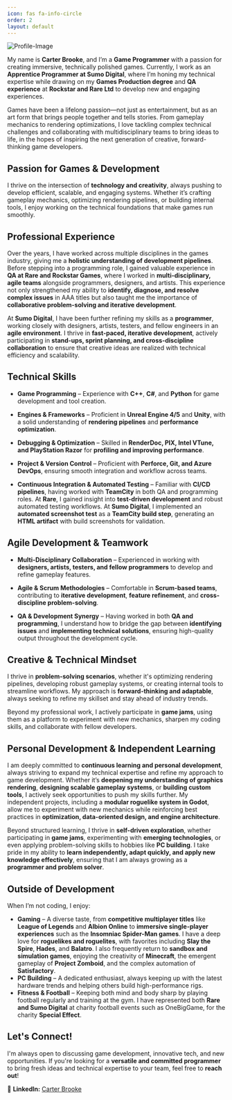 ```yaml
---
icon: fas fa-info-circle
order: 2
layout: default
---
```


![Profile-Image](https://cbrooke97.github.io/assets/Me.png)

My name is **Carter Brooke**, and I’m a **Game Programmer** with a passion for creating immersive, technically polished games. Currently, I work as an **Apprentice Programmer at Sumo Digital**, where I’m honing my technical expertise while drawing on my **Games Production degree** and **QA experience** at **Rockstar and Rare Ltd** to develop new and engaging experiences.

Games have been a lifelong passion—not just as entertainment, but as an art form that brings people together and tells stories. From gameplay mechanics to rendering optimizations, I love tackling complex technical challenges and collaborating with multidisciplinary teams to bring ideas to life, in the hopes of inspiring the next generation of creative, forward-thinking game developers.  

## Passion for Games & Development  

I thrive on the intersection of **technology and creativity**, always pushing to develop efficient, scalable, and engaging systems. Whether it’s crafting gameplay mechanics, optimizing rendering pipelines, or building internal tools, I enjoy working on the technical foundations that make games run smoothly.  

## Professional Experience  

Over the years, I have worked across multiple disciplines in the games industry, giving me a **holistic understanding of development pipelines**. Before stepping into a programming role, I gained valuable experience in **QA at Rare and Rockstar Games**, where I worked in **multi-disciplinary, agile teams** alongside programmers, designers, and artists. This experience not only strengthened my ability to **identify, diagnose, and resolve complex issues** in AAA titles but also taught me the importance of **collaborative problem-solving and iterative development**.  

At **Sumo Digital**, I have been further refining my skills as a **programmer**, working closely with designers, artists, testers, and fellow engineers in an **agile environment**. I thrive in **fast-paced, iterative development**, actively participating in **stand-ups, sprint planning, and cross-discipline collaboration** to ensure that creative ideas are realized with technical efficiency and scalability.  

## Technical Skills  

- **Game Programming** – Experience with **C++**, **C#**, and **Python** for game development and tool creation.  

- **Engines & Frameworks** – Proficient in **Unreal Engine 4/5** and **Unity**, with a solid understanding of **rendering pipelines** and **performance optimization**.  

- **Debugging & Optimization** – Skilled in **RenderDoc, PIX, Intel VTune, and PlayStation Razor** for **profiling and improving performance**.  

- **Project & Version Control** – Proficient with **Perforce, Git, and Azure DevOps**, ensuring smooth integration and workflow across teams.  

- **Continuous Integration & Automated Testing** – Familiar with **CI/CD pipelines**, having worked with **TeamCity** in both QA and programming roles. At **Rare**, I gained insight into **test-driven development** and robust automated testing workflows. At **Sumo Digital**, I implemented an **automated screenshot test** as a **TeamCity build step**, generating an **HTML artifact** with build screenshots for validation.  

## Agile Development & Teamwork  

- **Multi-Disciplinary Collaboration** – Experienced in working with **designers, artists, testers, and fellow programmers** to develop and refine gameplay features.  

- **Agile & Scrum Methodologies** – Comfortable in **Scrum-based teams**, contributing to **iterative development**, **feature refinement**, and **cross-discipline problem-solving**.  

- **QA & Development Synergy** – Having worked in both **QA and programming**, I understand how to bridge the gap between **identifying issues** and **implementing technical solutions**, ensuring high-quality output throughout the development cycle.  

## Creative & Technical Mindset  

I thrive in **problem-solving scenarios**, whether it's optimizing rendering pipelines, developing robust gameplay systems, or creating internal tools to streamline workflows. My approach is **forward-thinking and adaptable**, always seeking to refine my skillset and stay ahead of industry trends.  

Beyond my professional work, I actively participate in **game jams**, using them as a platform to experiment with new mechanics, sharpen my coding skills, and collaborate with fellow developers.  

## Personal Development & Independent Learning  

I am deeply committed to **continuous learning and personal development**, always striving to expand my technical expertise and refine my approach to game development. Whether it’s **deepening my understanding of graphics rendering**, **designing scalable gameplay systems**, or **building custom tools**, I actively seek opportunities to push my skills further. My independent projects, including a **modular roguelike system in Godot**, allow me to experiment with new mechanics while reinforcing best practices in **optimization, data-oriented design, and engine architecture**.  

Beyond structured learning, I thrive in **self-driven exploration**, whether participating in **game jams**, experimenting with **emerging technologies**, or even applying problem-solving skills to hobbies like **PC building**. I take pride in my ability to **learn independently, adapt quickly, and apply new knowledge effectively**, ensuring that I am always growing as a **programmer and problem solver**.

## Outside of Development  

When I’m not coding, I enjoy:  
- **Gaming** – A diverse taste, from **competitive multiplayer titles** like **League of Legends** and **Albion Online** to **immersive single-player experiences** such as the **Insomniac Spider-Man games**. I have a deep love for **roguelikes and roguelites**, with favorites including **Slay the Spire**, **Hades**, and **Balatro**. I also frequently return to **sandbox and simulation games**, enjoying the creativity of **Minecraft**, the emergent gameplay of **Project Zomboid**, and the complex automation of **Satisfactory**.
- **PC Building** – A dedicated enthusiast, always keeping up with the latest hardware trends and helping others build high-performance rigs.  
- **Fitness & Football** – Keeping both mind and body sharp by playing football regularly and training at the gym. I have represented both **Rare and Sumo Digital** at charity football events such as OneBigGame, for the charity **Special Effect**. 

## Let's Connect!  

I'm always open to discussing game development, innovative tech, and new opportunities. If you're looking for a **versatile and committed programmer** to bring fresh ideas and technical expertise to your team, feel free to **reach out**!  

💼 **LinkedIn:** [Carter Brooke](https://www.linkedin.com/in/carter-brooke/)